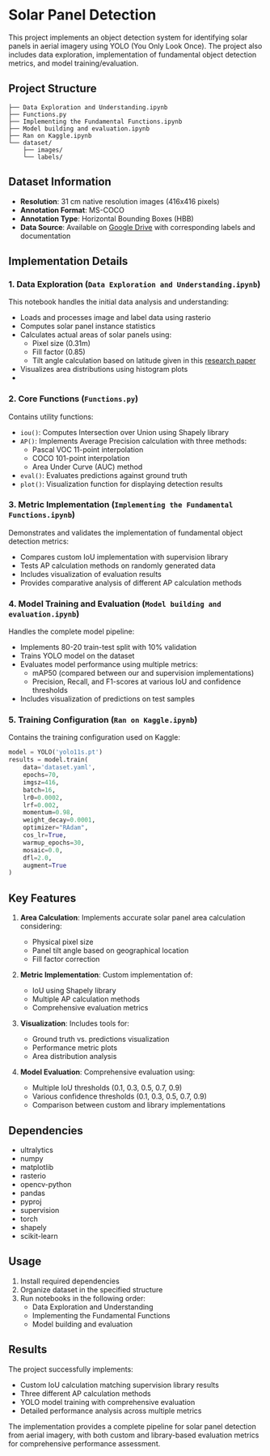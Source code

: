 # Solar Panel Detection 

This project implements an object detection system for identifying solar panels in aerial imagery using YOLO (You Only Look Once). The project also includes data exploration, implementation of fundamental object detection metrics, and model training/evaluation.

## Project Structure

```
├── Data Exploration and Understanding.ipynb
├── Functions.py
├── Implementing the Fundamental Functions.ipynb
├── Model building and evaluation.ipynb
├── Ran on Kaggle.ipynb
└── dataset/
    ├── images/
    └── labels/
```

## Dataset Information

- **Resolution**: 31 cm native resolution images (416x416 pixels)
- **Annotation Format**: MS-COCO
- **Annotation Type**: Horizontal Bounding Boxes (HBB)
- **Data Source**: Available on [Google Drive](https://drive.google.com/drive/folders/13QfMQ-7OdWKw-LR8DmypKwSHtI0Hk2wh?usp=sharing) with corresponding labels and documentation

## Implementation Details

### 1. Data Exploration (`Data Exploration and Understanding.ipynb`)

This notebook handles the initial data analysis and understanding:

- Loads and processes image and label data using rasterio
- Computes solar panel instance statistics
- Calculates actual areas of solar panels using:
  - Pixel size (0.31m)
  - Fill factor (0.85)
  - Tilt angle calculation based on latitude given in this [research paper](https://web.stanford.edu/group/efmh/jacobson/Articles/I/TiltAngles.pdf)
- Visualizes area distributions using histogram plots
- 
### 2. Core Functions (`Functions.py`)

Contains utility functions:

- `iou()`: Computes Intersection over Union using Shapely library
- `AP()`: Implements Average Precision calculation with three methods:
  - Pascal VOC 11-point interpolation
  - COCO 101-point interpolation
  - Area Under Curve (AUC) method
- `eval()`: Evaluates predictions against ground truth
- `plot()`: Visualization function for displaying detection results

### 3. Metric Implementation (`Implementing the Fundamental Functions.ipynb`)

Demonstrates and validates the implementation of fundamental object detection metrics:

- Compares custom IoU implementation with supervision library
- Tests AP calculation methods on randomly generated data
- Includes visualization of evaluation results
- Provides comparative analysis of different AP calculation methods

### 4. Model Training and Evaluation (`Model building and evaluation.ipynb`)

Handles the complete model pipeline:

- Implements 80-20 train-test split with 10% validation
- Trains YOLO model on the dataset
- Evaluates model performance using multiple metrics:
  - mAP50 (compared between our and supervision implementations)
  - Precision, Recall, and F1-scores at various IoU and confidence thresholds
- Includes visualization of predictions on test samples

### 5. Training Configuration (`Ran on Kaggle.ipynb`)

Contains the training configuration used on Kaggle:

```python
model = YOLO('yolo11s.pt')
results = model.train(
    data='dataset.yaml',
    epochs=70,
    imgsz=416,
    batch=16,
    lr0=0.0002,
    lrf=0.002,
    momentum=0.98,
    weight_decay=0.0001,
    optimizer="RAdam",
    cos_lr=True,
    warmup_epochs=30,
    mosaic=0.0,
    dfl=2.0,
    augment=True
)
```

## Key Features

1. **Area Calculation**: Implements accurate solar panel area calculation considering:
   - Physical pixel size
   - Panel tilt angle based on geographical location
   - Fill factor correction

2. **Metric Implementation**: Custom implementation of:
   - IoU using Shapely library
   - Multiple AP calculation methods
   - Comprehensive evaluation metrics

3. **Visualization**: Includes tools for:
   - Ground truth vs. predictions visualization
   - Performance metric plots
   - Area distribution analysis

4. **Model Evaluation**: Comprehensive evaluation using:
   - Multiple IoU thresholds (0.1, 0.3, 0.5, 0.7, 0.9)
   - Various confidence thresholds (0.1, 0.3, 0.5, 0.7, 0.9)
   - Comparison between custom and library implementations

## Dependencies

- ultralytics
- numpy
- matplotlib
- rasterio
- opencv-python
- pandas
- pyproj
- supervision
- torch
- shapely
- scikit-learn

## Usage

1. Install required dependencies
2. Organize dataset in the specified structure
3. Run notebooks in the following order:
   - Data Exploration and Understanding
   - Implementing the Fundamental Functions
   - Model building and evaluation

## Results

The project successfully implements:
- Custom IoU calculation matching supervision library results
- Three different AP calculation methods
- YOLO model training with comprehensive evaluation
- Detailed performance analysis across multiple metrics

The implementation provides a complete pipeline for solar panel detection from aerial imagery, with both custom and library-based evaluation metrics for comprehensive performance assessment.
